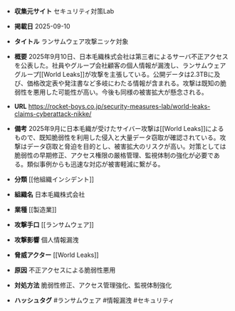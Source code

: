 - **収集元サイト**
セキュリティ対策Lab

- **掲載日**
2025-09-10

- **タイトル**
ランサムウェア攻撃ニッケ対象

- **概要**
2025年9月10日、日本毛織株式会社は第三者によるサーバ不正アクセスを公表した。社員やグループ会社顧客の個人情報が漏洩し、ランサムウェアグループ[[World Leaks]]が攻撃を主張している。公開データは2.3TBに及び、価格改定表や発注書など多岐にわたる情報が含まれる。攻撃は既知の脆弱性を悪用した可能性が高い。今後も同様の被害拡大が懸念される。

- **URL**
https://rocket-boys.co.jp/security-measures-lab/world-leaks-claims-cyberattack-nikke/

- **備考**
2025年9月に日本毛織が受けたサイバー攻撃は[[World Leaks]]によるもので、既知脆弱性を利用した侵入と大量データ窃取が確認されている。攻撃はデータ窃取と脅迫を目的とし、被害拡大のリスクが高い。対策としては脆弱性の早期修正、アクセス権限の厳格管理、監視体制の強化が必要である。類似事例からも迅速な対応が被害軽減に繋がる。

- **分類**
[[他組織インシデント]]

- **組織名**
日本毛織株式会社

- **業種**
[[製造業]]

- **攻撃手口**
[[ランサムウェア]]

- **攻撃影響**
個人情報漏洩

- **脅威アクター**
[[World Leaks]]

- **原因**
不正アクセスによる脆弱性悪用

- **対処方法**
脆弱性修正、アクセス管理強化、監視体制強化

- **ハッシュタグ**
#ランサムウェア #情報漏洩 #セキュリティ
